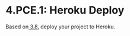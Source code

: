# 4.PCE.1: Heroku Deploy

Based on[ 3.8](../../3-back-end-application/3.8-heroku/), deploy your project to Heroku.


